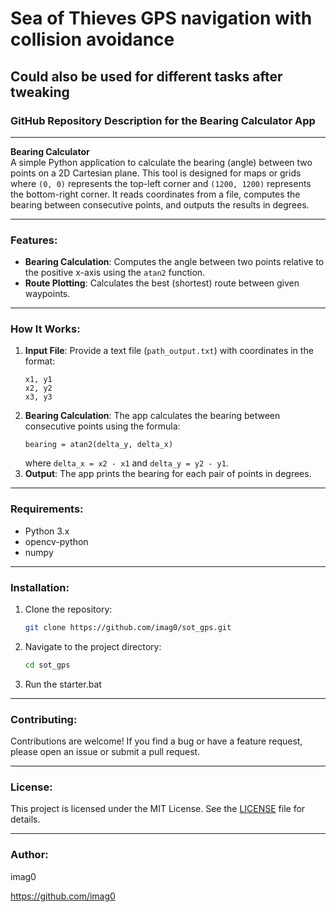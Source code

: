 # Sea of Thieves GPS navigation with collision avoidance
## Could also be used for different tasks after tweaking
### GitHub Repository Description for the Bearing Calculator App

---

**Bearing Calculator**  
A simple Python application to calculate the bearing (angle) between two points on a 2D Cartesian plane. This tool is designed for maps or grids where `(0, 0)` represents the top-left corner and `(1200, 1200)` represents the bottom-right corner. It reads coordinates from a file, computes the bearing between consecutive points, and outputs the results in degrees.

---

### Features:
- **Bearing Calculation**: Computes the angle between two points relative to the positive x-axis using the `atan2` function.
- **Route Plotting**: Calculates the best (shortest) route between given waypoints.

---

### How It Works:
1. **Input File**: Provide a text file (`path_output.txt`) with coordinates in the format:
   ```
   x1, y1
   x2, y2
   x3, y3
   ```
2. **Bearing Calculation**: The app calculates the bearing between consecutive points using the formula:
   ```
   bearing = atan2(delta_y, delta_x)
   ```
   where `delta_x = x2 - x1` and `delta_y = y2 - y1`.
3. **Output**: The app prints the bearing for each pair of points in degrees.

---

### Requirements:
- Python 3.x
- opencv-python
- numpy

---

### Installation:
1. Clone the repository:
   ```bash
   git clone https://github.com/imag0/sot_gps.git
   ```
2. Navigate to the project directory:
   ```bash
   cd sot_gps
   ```
3. Run the starter.bat
   
---

### Contributing:
Contributions are welcome! If you find a bug or have a feature request, please open an issue or submit a pull request.

---

### License:
This project is licensed under the MIT License. See the [LICENSE](LICENSE) file for details.

---

### Author:
imag0


https://github.com/imag0
